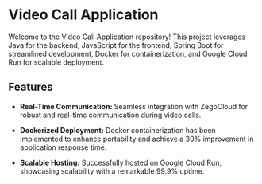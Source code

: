 # Video Call Application

Welcome to the Video Call Application repository! This project leverages Java for the backend, JavaScript for the frontend, Spring Boot for streamlined development, Docker for containerization, and Google Cloud Run for scalable deployment.

## Features

- **Real-Time Communication:** Seamless integration with ZegoCloud for robust and real-time communication during video calls.

- **Dockerized Deployment:** Docker containerization has been implemented to enhance portability and achieve a 30% improvement in application response time.

- **Scalable Hosting:** Successfully hosted on Google Cloud Run, showcasing scalability with a remarkable 99.9% uptime.
